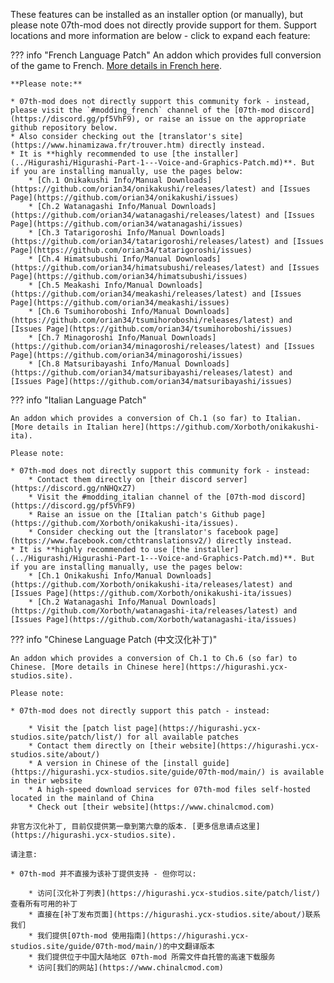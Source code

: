 These features can be installed as an installer option (or manually), but please note 07th-mod does not directly provide support for them. Support locations and more information are below - click to expand each feature:

??? info "French Language Patch"
    An addon which provides full conversion of the game to French. [More details in French here](https://github.com/orian34/onikakushi/releases/latest).

    **Please note:**

    * 07th-mod does not directly support this community fork - instead, please visit the `#modding_french` channel of the [07th-mod discord](https://discord.gg/pf5VhF9), or raise an issue on the appropriate github repository below.
    * Also consider checking out the [translator's site](https://www.hinamizawa.fr/trouver.htm) directly instead.
    * It is **highly recommended to use [the installer](../Higurashi/Higurashi-Part-1---Voice-and-Graphics-Patch.md)**. But if you are installing manually, use the pages below:
        * [Ch.1 Onikakushi Info/Manual Downloads](https://github.com/orian34/onikakushi/releases/latest) and [Issues Page](https://github.com/orian34/onikakushi/issues)
        * [Ch.2 Watanagashi Info/Manual Downloads](https://github.com/orian34/watanagashi/releases/latest) and [Issues Page](https://github.com/orian34/watanagashi/issues)
        * [Ch.3 Tatarigoroshi Info/Manual Downloads](https://github.com/orian34/tatarigoroshi/releases/latest) and [Issues Page](https://github.com/orian34/tatarigoroshi/issues)
        * [Ch.4 Himatsubushi Info/Manual Downloads](https://github.com/orian34/himatsubushi/releases/latest) and [Issues Page](https://github.com/orian34/himatsubushi/issues)
        * [Ch.5 Meakashi Info/Manual Downloads](https://github.com/orian34/meakashi/releases/latest) and [Issues Page](https://github.com/orian34/meakashi/issues)
        * [Ch.6 Tsumihoroboshi Info/Manual Downloads](https://github.com/orian34/tsumihoroboshi/releases/latest) and [Issues Page](https://github.com/orian34/tsumihoroboshi/issues)
        * [Ch.7 Minagoroshi Info/Manual Downloads](https://github.com/orian34/minagoroshi/releases/latest) and [Issues Page](https://github.com/orian34/minagoroshi/issues)
        * [Ch.8 Matsuribayashi Info/Manual Downloads](https://github.com/orian34/matsuribayashi/releases/latest) and [Issues Page](https://github.com/orian34/matsuribayashi/issues)

??? info "Italian Language Patch"

    An addon which provides a conversion of Ch.1 (so far) to Italian. [More details in Italian here](https://github.com/Xorboth/onikakushi-ita).

    Please note:

    * 07th-mod does not directly support this community fork - instead:
        * Contact them directly on [their discord server](https://discord.gg/nNHQxZ7)
        * Visit the #modding_italian channel of the [07th-mod discord](https://discord.gg/pf5VhF9)
        * Raise an issue on the [Italian patch's Github page](https://github.com/Xorboth/onikakushi-ita/issues).
        * Consider checking out the [translator's facebook page](https://www.facebook.com/cthtranslationsv2/) directly instead.
    * It is **highly recommended to use [the installer](../Higurashi/Higurashi-Part-1---Voice-and-Graphics-Patch.md)**. But if you are installing manually, use the pages below:
        * [Ch.1 Onikakushi Info/Manual Downloads](https://github.com/Xorboth/onikakushi-ita/releases/latest) and [Issues Page](https://github.com/Xorboth/onikakushi-ita/issues)
        * [Ch.2 Watanagashi Info/Manual Downloads](https://github.com/Xorboth/watanagashi-ita/releases/latest) and [Issues Page](https://github.com/Xorboth/watanagashi-ita/issues)

??? info "Chinese Language Patch (中文汉化补丁)"

    An addon which provides a conversion of Ch.1 to Ch.6 (so far) to Chinese. [More details in Chinese here](https://higurashi.ycx-studios.site).

    Please note:

    * 07th-mod does not directly support this patch - instead:

        * Visit the [patch list page](https://higurashi.ycx-studios.site/patch/list/) for all available patches
        * Contact them directly on [their website](https://higurashi.ycx-studios.site/about/)
        * A version in Chinese of the [install guide](https://higurashi.ycx-studios.site/guide/07th-mod/main/) is available in their website
        * A high-speed download services for 07th-mod files self-hosted located in the mainland of China
        * Check out [their website](https://www.chinalcmod.com)
        
    非官方汉化补丁, 目前仅提供第一章到第六章的版本. [更多信息请点这里](https://higurashi.ycx-studios.site).
    
    请注意:
    
    * 07th-mod 并不直接为该补丁提供支持 - 但你可以:
    
        * 访问[汉化补丁列表](https://higurashi.ycx-studios.site/patch/list/)查看所有可用的补丁
        * 直接在[补丁发布页面](https://higurashi.ycx-studios.site/about/)联系我们
        * 我们提供[07th-mod 使用指南](https://higurashi.ycx-studios.site/guide/07th-mod/main/)的中文翻译版本
        * 我们提供位于中国大陆地区 07th-mod 所需文件自托管的高速下载服务
        * 访问[我们的网站](https://www.chinalcmod.com)
